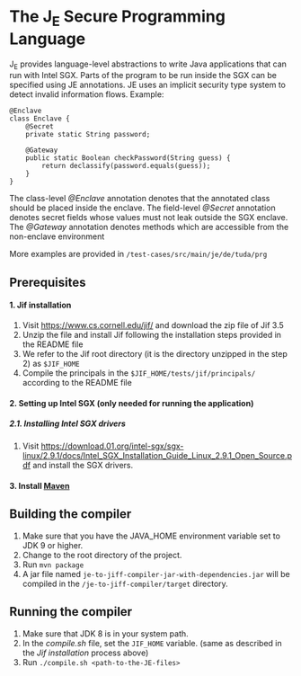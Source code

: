 # The J<sub>E</sub> Secure Programming Language 


J<sub>E</sub> provides language-level abstractions to write Java applications that can run with Intel SGX.
Parts of the program to be run inside the SGX can be specified using JE annotations. JE uses an implicit security type system to detect invalid information flows.
Example:
```
@Enclave
class Enclave {
	@Secret
	private static String password;
		
	@Gateway
	public static Boolean checkPassword(String guess) {
		return declassify(password.equals(guess));
	} 
}
```
The class-level *@Enclave* annotation denotes that the annotated class should be placed inside the enclave. The field-level *@Secret* annotation denotes secret fields whose values must not leak outside the SGX enclave. The *@Gateway* annotation denotes methods which are accessible from the non-enclave environment

More examples are provided in `/test-cases/src/main/je/de/tuda/prg`
## Prerequisites
#### 1. Jif installation
1. Visit https://www.cs.cornell.edu/jif/ and download the zip file of Jif 3.5
2. Unzip the file and install Jif following the installation steps provided in the README file
3. We refer to the Jif root directory (it is the directory unzipped in the step 2) as `$JIF_HOME`
4. Compile the principals in the `$JIF_HOME/tests/jif/principals/` according to the README file

#### 2. Setting up Intel SGX (only needed for running the application)
##### 2.1. Installing Intel SGX drivers
1. Visit https://download.01.org/intel-sgx/sgx-linux/2.9.1/docs/Intel_SGX_Installation_Guide_Linux_2.9.1_Open_Source.pdf and install the SGX drivers.

#### 3. Install [Maven](https://maven.apache.org/)

## Building the compiler
1. Make sure that you have the JAVA_HOME environment variable set to JDK 9 or higher.
2. Change to the root directory of the project.
3. Run `mvn package`
4. A jar file named `je-to-jiff-compiler-jar-with-dependencies.jar` will be compiled in the `/je-to-jiff-compiler/target` directory.

## Running the compiler
1. Make sure that JDK 8 is in your system path.
2. In the *compile.sh* file, set the `JIF_HOME` variable. (same as described in the *Jif installation* process above)
3. Run ```./compile.sh <path-to-the-JE-files>```
